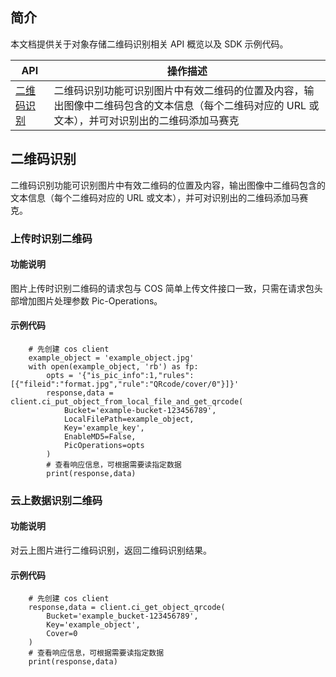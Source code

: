 ## 简介

本文档提供关于对象存储二维码识别相关 API 概览以及 SDK 示例代码。


| API                                                          | 操作描述                         |
| ------------------------------------------ | -------------------------- |
|  [二维码识别](https://cloud.tencent.com/document/product/436/54070) |  二维码识别功能可识别图片中有效二维码的位置及内容，输出图像中二维码包含的文本信息（每个二维码对应的 URL 或文本），并可对识别出的二维码添加马赛克  |


## 二维码识别

二维码识别功能可识别图片中有效二维码的位置及内容，输出图像中二维码包含的文本信息（每个二维码对应的 URL 或文本），并可对识别出的二维码添加马赛克。

### 上传时识别二维码

#### 功能说明

图片上传时识别二维码的请求包与 COS 简单上传文件接口一致，只需在请求包头部增加图片处理参数 Pic-Operations。

#### 示例代码

```shell
    # 先创建 cos client
    example_object = 'example_object.jpg'
    with open(example_object, 'rb') as fp:
        opts = '{"is_pic_info":1,"rules":[{"fileid":"format.jpg","rule":"QRcode/cover/0"}]}'
        response,data = client.ci_put_object_from_local_file_and_get_qrcode(
            Bucket='example-bucket-123456789',
            LocalFilePath=example_object,
            Key='example_key',
            EnableMD5=False,
            PicOperations=opts
        )
        # 查看响应信息，可根据需要读指定数据
        print(response,data)
```

### 云上数据识别二维码

#### 功能说明

对云上图片进行二维码识别，返回二维码识别结果。

#### 示例代码

```shell
    # 先创建 cos client
    response,data = client.ci_get_object_qrcode(
        Bucket='example_bucket-123456789',
        Key='example_object',
        Cover=0
    )
    # 查看响应信息，可根据需要读指定数据
    print(response,data)
```

